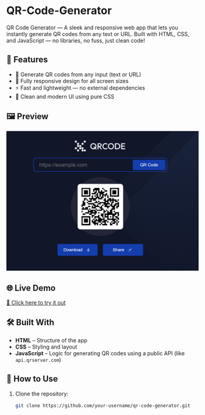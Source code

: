 # QR-Code-Generator
 QR Code Generator — A sleek and responsive web app that lets you instantly generate QR codes from any text or URL. Built with HTML, CSS, and JavaScript — no libraries, no fuss, just clean code!

## 🚀 Features

- 🔗 Generate QR codes from any input (text or URL)
- 📱 Fully responsive design for all screen sizes
- ⚡ Fast and lightweight — no external dependencies
- 🎨 Clean and modern UI using pure CSS

## 🖼️ Preview

![QR Code Generator Screenshot](QRCode.png) 

## 🌐 Live Demo

[🔗 Click here to try it out](https://qrimggenerator2025.netlify.app/)  
<!-- Replace with your GitHub Pages or hosted project link -->

## 🛠️ Built With

- **HTML** – Structure of the app  
- **CSS** – Styling and layout  
- **JavaScript** – Logic for generating QR codes using a public API (like `api.qrserver.com`)  

## 📂 How to Use

1. Clone the repository:
   ```bash
   git clone https://github.com/your-username/qr-code-generator.git
